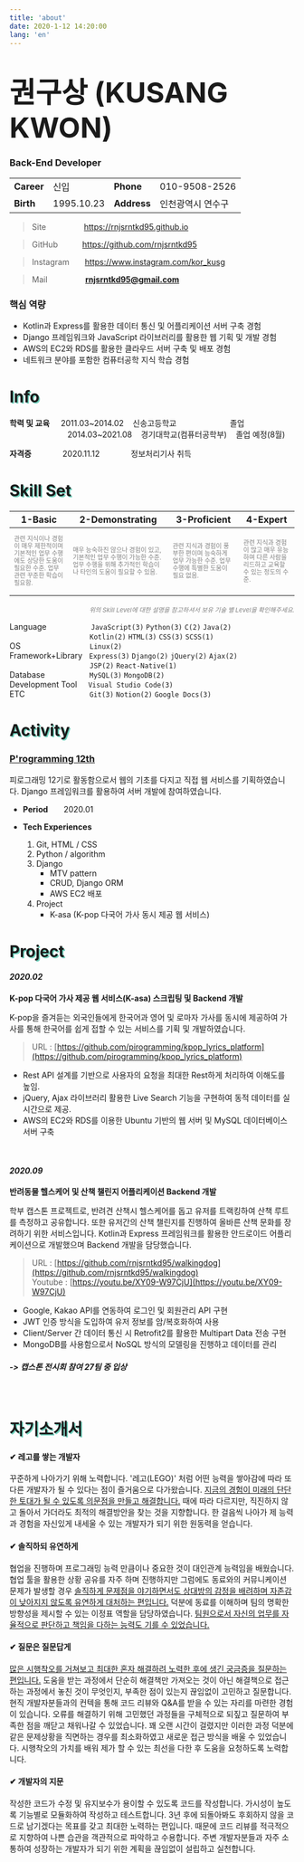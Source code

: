 ```yaml
---
title: 'about'
date: 2020-1-12 14:20:00
lang: 'en'
---
```


# <span style="font-size:50px;">권구상 (KUSANG KWON)</span>

### Back-End Developer

|||||
|---|---|---|---|
|**Career**|신입|**Phone**|010-9508-2526|
|**Birth**|1995.10.23|**Address**|인천광역시 연수구|

>Site &nbsp; &nbsp; &nbsp; &nbsp; &nbsp; &nbsp; &nbsp; &nbsp; <a href="https://rnjsrntkd95.github.io" target="_blank">https://rnjsrntkd95.github.io</a>

>GitHub &nbsp; &nbsp; &nbsp; &nbsp;&nbsp; &nbsp;<a href="https://github.com/rnjsrntkd95" target="_blank">https://github.com/rnjsrntkd95</a>

>Instagram &nbsp; &nbsp; &nbsp; <a href="https://www.instagram.com/kor_kusg" target="_blank">https://www.instagram.com/kor_kusg</a>

>Mail &nbsp; &nbsp; &nbsp; &nbsp; &nbsp; &nbsp; &nbsp; &nbsp; **rnjsrntkd95@gmail.com**

### 핵심 역량  
- Kotlin과 Express를 활용한 데이터 통신 및 어플리케이션 서버 구축 경험
- Django 프레임워크와 JavaScript 라이브러리를 활용한 웹 기획 및 개발 경험
- AWS의 EC2와 RDS를 활용한 클라우드 서버 구축 및 배포 경험
- 네트워크 분야를 포함한 컴퓨터공학 지식 학습 경험


# <span style="text-shadow: 2px 2px 0 #6fd1bd;">Info</span>

**학력 및 교육** &nbsp;&nbsp;&nbsp;&nbsp;2011.03~2014.02 &nbsp;&nbsp;&nbsp;신송고등학교&nbsp;&nbsp;&nbsp;&nbsp;&nbsp;&nbsp;&nbsp;&nbsp;&nbsp;&nbsp;&nbsp;&nbsp;&nbsp;&nbsp;&nbsp;&nbsp;&nbsp;&nbsp;&nbsp;&nbsp;&nbsp;&nbsp;&nbsp; 졸업  
&nbsp;&nbsp;&nbsp;&nbsp;&nbsp;&nbsp;&nbsp;&nbsp;&nbsp;&nbsp;&nbsp;&nbsp;&nbsp;&nbsp;&nbsp;&nbsp;&nbsp;&nbsp;&nbsp;&nbsp;&nbsp;&nbsp;&nbsp;&nbsp;&nbsp;&nbsp;2014.03~2021.08 &nbsp;&nbsp;&nbsp;경기대학교(컴퓨터공학부) &nbsp;&nbsp;&nbsp;졸업 예정(8월)

**자격증** &nbsp;&nbsp;&nbsp;&nbsp;&nbsp;&nbsp;&nbsp;&nbsp;&nbsp;&nbsp;&nbsp;&nbsp;&nbsp;2020.11.12 &nbsp;&nbsp;&nbsp;&nbsp;&nbsp;&nbsp;&nbsp;&nbsp;&nbsp;&nbsp;&nbsp;&nbsp;&nbsp;정보처리기사 취득


# <span style="text-shadow: 2px 2px 0 #6fd1bd;">Skill Set</span>

|1-Basic|2-Demonstrating|3-Proficient|4-Expert|
|---|---|---|---|
|<p style="font-size:11px;line-height:13px;color:grey;">관련 지식이나 경험이 매우 제한적이며 기본적인 업무 수행에도 상당한 도움이 필요한 수준. 업무 관련 꾸준한 학습이 필요함.|<p style="font-size:11px;line-height:13px;color:grey;">매우 능숙하진 않으나 경험이 있고, 기본적인 업무 수행이 가능한 수준. 업무 수행을 위해 추가적인 학습이나 타인의 도움이 필요할 수 있음.|<p style="font-size:11px;line-height:13px;color:grey;">관련 지식과 경험이 풍부한 편이며 능숙하게 업무 가능한 수준. 업무 수행에 특별한 도움이 필요 없음.|<p style="font-size:11px;line-height:13px;color:grey;">관련 지식과 경험이 많고 매우 유능하며 다른 사람을 리드하고 교육할 수 있는 정도의 수준.|

<p style="text-align:right;font-size:11px;color:grey;font-style:italic;">위의 Skill Level에 대한 설명을 참고하셔서 보유 기술 별 Level을 확인해주세요.

Language &nbsp;&nbsp;&nbsp;&nbsp;&nbsp;&nbsp;&nbsp;&nbsp;&nbsp;&nbsp;&nbsp;&nbsp;&nbsp;&nbsp;&nbsp;&nbsp;&nbsp;&nbsp;
`JavaScript(3)` `Python(3)` `C(2)` `Java(2)` &nbsp;&nbsp;&nbsp;&nbsp;&nbsp;&nbsp;&nbsp;&nbsp;&nbsp;&nbsp;&nbsp;&nbsp;&nbsp;&nbsp;&nbsp;&nbsp;&nbsp;&nbsp;&nbsp;&nbsp;&nbsp;&nbsp;&nbsp;&nbsp;&nbsp;&nbsp;&nbsp;&nbsp;&nbsp;&nbsp;&nbsp;&nbsp;&nbsp;&nbsp;&nbsp;&nbsp;`Kotlin(2)` `HTML(3)` `CSS(3)` `SCSS(1)`  
OS &nbsp;&nbsp;&nbsp;&nbsp;&nbsp;&nbsp;&nbsp;&nbsp;&nbsp;&nbsp;&nbsp;&nbsp;&nbsp;&nbsp;&nbsp;&nbsp;&nbsp;&nbsp;&nbsp;&nbsp;&nbsp;&nbsp;&nbsp;&nbsp;&nbsp;&nbsp;&nbsp;&nbsp;&nbsp;
`Linux(2)`  
Framework+Library &nbsp;&nbsp;`Express(3)` `Django(2)` `jQuery(2)` `Ajax(2)` 
&nbsp;&nbsp;&nbsp;&nbsp;&nbsp;&nbsp;&nbsp;&nbsp;&nbsp;&nbsp;&nbsp;&nbsp;&nbsp;&nbsp;&nbsp;&nbsp;&nbsp;&nbsp;&nbsp;&nbsp;&nbsp;&nbsp;&nbsp;&nbsp;&nbsp;&nbsp;&nbsp;&nbsp;&nbsp;&nbsp;&nbsp;&nbsp;&nbsp;&nbsp;&nbsp;&nbsp;`JSP(2)` `React-Native(1)`  
Database &nbsp;&nbsp;&nbsp;&nbsp;&nbsp;&nbsp;&nbsp;&nbsp;&nbsp;&nbsp;&nbsp;&nbsp;&nbsp;&nbsp;&nbsp;&nbsp;&nbsp;&nbsp;&nbsp;`MySQL(3)` `MongoDB(2)`  
Development Tool &nbsp;&nbsp;&nbsp;&nbsp;`Visual Studio Code(3)`  
ETC &nbsp;&nbsp;&nbsp;&nbsp;&nbsp;&nbsp;&nbsp;&nbsp;&nbsp;&nbsp;&nbsp;&nbsp;&nbsp;&nbsp;&nbsp;&nbsp;&nbsp;&nbsp;&nbsp;&nbsp;&nbsp;&nbsp;&nbsp;&nbsp;&nbsp;&nbsp;&nbsp; `Git(3)` `Notion(2)` `Google Docs(3)`  



# <span style="text-shadow: 2px 2px 0 #6fd1bd;">Activity</span>
### **[P'rogramming 12th](https://www.facebook.com/p.rogramming3k)**

피로그래밍 12기로 활동함으로서 웹의 기초를 다지고 직접 웹 서비스를 기획하였습니다. Django 프레임워크를 활용하여 서버 개발에 참여하였습니다.

- **Period** &nbsp; &nbsp; &nbsp; 2020.01

- **Tech Experiences**
    1. Git, HTML / CSS
    2. Python / algorithm
    3. Django
        - MTV pattern
        - CRUD, Django ORM
        - AWS EC2 배포    
    4. Project
        - K-asa (K-pop 다국어 가사 동시 제공 웹 서비스)


# <span style="text-shadow: 2px 2px 0 #6fd1bd;">Project</span>

#### ***2020.02***  
**K-pop 다국어 가사 제공 웹 서비스(K-asa) 스크립팅 및 Backend 개발**

K-pop을 즐겨듣는 외국인들에게 한국어과 영어 및 로마자 가사를 동시에 제공하여 가사를 통해 한국어를 쉽게 접할 수 있는 서비스를 기획 및 개발하였습니다.

> URL : [https://github.com/pirogramming/kpop_lyrics_platform](https://github.com/pirogramming/kpop_lyrics_platform)

+ Rest API 설계를 기반으로 사용자의 요청을 최대한 Rest하게 처리하여 이해도를 높임.  
+ jQuery, Ajax 라이브러리 활용한 Live Search 기능을 구현하여 동적 데이터를 실시간으로 제공.
+ AWS의 EC2와 RDS를 이용한 Ubuntu 기반의 웹 서버 및 MySQL 데이터베이스 서버 구축

<br/>

#### ***2020.09***  
**반려동물 헬스케어 및 산책 챌린지 어플리케이션 Backend 개발**

학부 캡스톤 프로젝트로, 반려견 산책시 헬스케어를 돕고 유저를 트랙킹하여 산책 루트를 측정하고 공유합니다. 또한 유저간의 산책 챌린지를 진행하여 올바른 산책 문화를 장려하기 위한 서비스입니다. Kotlin과 Express 프레임워크를 활용한 안드로이드 어플리케이션으로 개발했으며 Backend 개발을 담당했습니다.

> URL : [https://github.com/rnjsrntkd95/walkingdog](https://github.com/rnjsrntkd95/walkingdog)  
> Youtube : [https://youtu.be/XY09-W97CjU](https://youtu.be/XY09-W97CjU)

- Google, Kakao API를 연동하여 로그인 및 회원관리 API 구현
- JWT 인증 방식을 도입하여 유저 정보를 암/복호화하여 사용
- Client/Server 간 데이터 통신 시 Retrofit2를 활용한 Multipart Data 전송 구현
- MongoDB를 사용함으로서 NoSQL 방식의 모델링을 진행하고 데이터를 관리
##### -> ***캡스톤 전시회 참여 27팀 중 입상*** 

<br/>

# <span style="text-shadow: 2px 2px 0 #6fd1bd;">자기소개서</span>

#### ✔ 레고를 쌓는 개발자
꾸준하게 나아가기 위해 노력합니다. '레고(LEGO)' 처럼 어떤 능력을 쌓아감에 따라 또 다른 개발자가 될 수 있다는 점이 즐거움으로 다가왔습니다. <u>지금의 경험이 미래의 단단한 토대가 될 수 있도록 의문점을 만들고 해결합니다.</u> 때에 따라 다르지만, 직진하지 않고 돌아서 가더라도 최적의 해결방안을 찾는 것을 지향합니다. 한 걸음씩 나아가 제 능력과 경험을 자신있게 내세울 수 있는 개발자가 되기 위한 원동력을 얻습니다.

#### ✔ 솔직하되 유연하게
협업을 진행하며 프로그래밍 능력 만큼이나 중요한 것이 대인관계 능력임을 배웠습니다. 협업 툴을 활용한 상황 공유를 자주 하며 진행하지만 그럼에도 동료와의 커뮤니케이션 문제가 발생할 경우 <u>솔직하게 문제점을 야기하면서도 상대방의 감정을 배려하며 자존감이 낮아지지 않도록 유연하게 대처하는 편입니다.</u> 덕분에 동료를 이해하며 팀의 명확한 방향성을 제시할 수 있는 이정표 역할을 담당하였습니다. <u>팀원으로서 자신의 업무를 자율적으로 판단하고 책임을 다하는 능력도 기를 수 있었습니다.</u>

#### ✔ 질문은 질문답게
<u>많은 시행착오를 거쳐보고 최대한 혼자 해결하려 노력한 후에 생긴 궁금증을 질문하는 편입니다.</u> 도움을 받는 과정에서 단순히 해결책만 가져오는 것이 아닌 해결책으로 접근하는 과정에서 놓친 것이 무엇인지, 부족한 점이 있는지 끊임없이 고민하고 질문합니다. 현직 개발자분들과의 컨텍을 통해 코드 리뷰와 Q&A를 받을 수 있는 자리를 마련한 경험이 있습니다. 오류를 해결하기 위해 고민했던 과정들을 구체적으로 되짚고 질문하여 부족한 점을 깨닫고 채워나갈 수 있었습니다. 꽤 오랜 시간이 걸렸지만 이러한 과정 덕분에 같은 문제상황을 직면하는 경우를 최소화하였고 새로운 접근 방식을 배울 수 있었습니다. 시행착오의 가치를 배워 제가 할 수 있는 최선을 다한 후 도움을 요청하도록 노력합니다.

#### ✔ 개발자의 지문
작성한 코드가 수정 및 유지보수가 용이할 수 있도록 코드를 작성합니다. 가시성이 높도록 기능별로 모듈화하여 작성하고 테스트합니다. 3년 후에 되돌아봐도 후회하지 않을 코드로 남기겠다는 목표를 갖고 최대한 노력하는 편입니다. 때문에 코드 리뷰를 적극적으로 지향하여 나쁜 습관을 객관적으로 파악하고 수용합니다. 주변 개발자분들과 자주 소통하여 성장하는 개발자가 되기 위한 계획을 끊임없이 설립하고 실천합니다.
